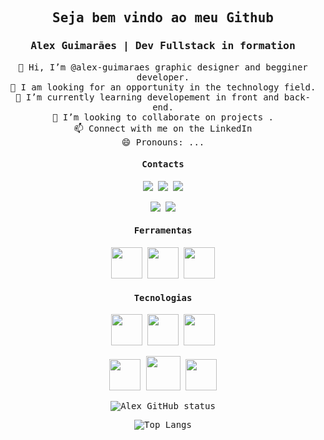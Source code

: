<samp align='center'>

## Seja bem vindo ao meu Github
### Alex Guimarães | Dev Fullstack in formation

 👋 Hi, I’m @alex-guimaraes graphic designer and begginer developer. <br>
 👀 I am looking for an opportunity in the technology field.<br>
 🌱 I’m currently learning developement in front and back-end.<br>
 💞️ I’m looking to collaborate on projects .<br>
 📫 Connect with me on the LinkedIn<br>
 😄 Pronouns: ...

#### Contacts


<div>
<a href="https://www.linkedin.com/in/alexguimaraes91" target="_blank"><img loading="lazy" src="https://img.shields.io/badge/-LinkedIn-%230077B5?style=for-the-badge&logo=linkedin&logoColor=white" target="_blank"></a>  
<a href="https://instagram.com/alex.gmrs" target="_blank"><img loading="lazy" src="https://img.shields.io/badge/-Instagram-%23E4405F?style=for-the-badge&logo=instagram&logoColor=white" target="_blank"></a>
<a href="https://www.youtube.com/alexz91" target="_blank"><img loading="lazy" src="https://img.shields.io/badge/YouTube-FF0000?style=for-the-badge&logo=youtube&logoColor=white" target="_blank"></a>
 
<a href="https://www.twitch.tv/seu-usuário-aqui" target="_blank"><img loading="lazy" src="https://img.shields.io/badge/Twitch-9146FF?style=for-the-badge&logo=twitch&logoColor=white" target="_blank"></a>
<a href = "mailto:alexguimaraes091@gmail.com"><img loading="lazy" src="https://img.shields.io/badge/Gmail-D14836?style=for-the-badge&logo=gmail&logoColor=white" target="_blank"></a>
 </div>


#### Ferramentas
<img src="https://devicon-website.vercel.app/api/vscode/original.svg" width=50px></img>
<img src="https://devicon-website.vercel.app/api/git/original.svg" width=50px></img>
<img src="https://devicon-website.vercel.app/api/intellij/original.svg" width=50px></img>


#### Tecnologias
<img src="https://devicon-website.vercel.app/api/html5/original.svg" width=50px ></img>
<img src="https://devicon-website.vercel.app/api/css3/original.svg" width=50px></img>
<img src="https://devicon-website.vercel.app/api/javascript/original.svg" width=50px></img>

<img src="https://devicon-website.vercel.app/api/csharp/original.svg" width=50px></img>
<img src="https://devicon-website.vercel.app/api/dot-net/original.svg" width=55px></img>
<img src="https://devicon-website.vercel.app/api/c/original.svg" width=50px></img>

![Alex GitHub status](https://github-readme-stats.vercel.app/api?username=Alex-guimaraes&show_icons=true&theme=highcontrast&layout=compact) 

![Top Langs](https://github-readme-stats.vercel.app/api/top-langs/?username=alex-guimaraes&layout=compact&theme=highcontrast)

</samp>
<!---
alex-guimaraes/alex-guimaraes is a ✨ special ✨ repository because its `README.md` (this file) appears on your GitHub profile.
You can click the Preview link to take a look at your changes.
--->
